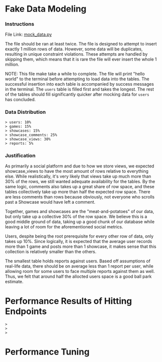 # Fake Data Modeling

### Instructions

File Link: [mock_data.py](../src/test/fake_data/mock_data.py)

The file should be ran at least twice. The file is designed to attempt to insert exactly 1 million rows of data. However, some data will be duplicates, resulting in unique constraint violations. These attempts are handled by skipping them, which means that it is rare the file will ever insert the whole 1 million.

NOTE: This file make take a while to complete. The file will print "hello world" to the terminal before attempting to load data into the tables. The successful insertion into each table is accompanied by success messages in the terminal. The `users` table is filled first and takes the longest. The rest of the tables should fill significantly quicker after mocking data for `users` has concluded.

### Data Distribution
```
> users: 10%
> games: 15%
> showcases: 15%
> showcase_comments: 25%
> showcase_views: 30%
> reports: 5%
```

### Justification
As primarily a social platform and due to how we store views, we expected showcase_views to have the most amount of rows relative to everything else. While realistically, it's very likely that views take up much more than 30% of the rows, we still wanted adequate availability for the tables. By the same logic, comments also takes up a great share of row space, and these tables collectively take up more than half the expected row space. There are less comments than rows because obviously, not everyone who scrolls past a Showcase would have left a comment.

Together, games and showcases are the "meat-and-potatoes" of our data, but only take up a collective 30% of the row space. We believe this is a good middle ground of data, taking up a good chunk of our database while leaving a lot of room for the aforementioned social metrics.

Users, despite being the root prerequisite for every other row of data, only takes up 10%. Since logically, it is expected that the average user records more than 1 game and posts more than 1 showcase, it makes sense that this collection is relatively smaller than the others.

The smallest table holds reports against users. Based off assumptions of real-life data, there should be on average less than 1 report per user, while allowing room for some users to face multiple reports against them as well. Thus, we felt that around half the allocted users space is a good ball park estimate.


# Performance Results of Hitting Endpoints
```
>
>
>

```

# Performance Tuning